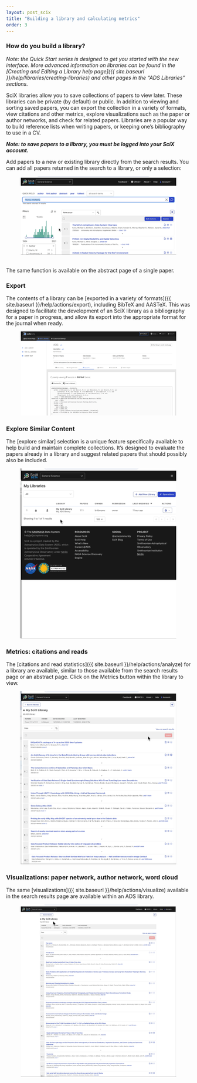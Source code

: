 ```yaml
---
layout: post_scix
title: "Building a library and calculating metrics"
order: 3
---
```


### How do you build a library?
*Note: the Quick Start series is designed to get you started with the new interface. More advanced information on libraries can be found in the [Creating and Editing a Library help page]({{ site.baseurl }}/help/libraries/creating-libraries) and other pages in the “ADS Libraries” sections.*

SciX libraries allow you to save collections of papers to view later. These libraries can be private (by default) or public. In addition to viewing and sorting saved papers, you can export the collection in a variety of formats, view citations and other metrics, explore visualizations such as the paper or author networks, and check for related papers.  Libraries are a popular way to build reference lists when writing papers, or keeping one’s bibliography to use in a CV.

***Note: to save papers to a library, you must be logged into your SciX account.***

Add papers to a new or existing library directly from the search results. You can add all papers returned in the search to a library, or only a selection:

<figure>
   <img src="/scixhelp/img/library-add.gif"  class="img-responsive" alt="a short
   animated image showing adding a paper to a library">
</figure>

<br>
The same function is available on the abstract page of a single paper.

### Export
The contents of a library can be [exported in a variety of formats]({{ site.baseurl }}/help/actions/export), including BibTeX and AASTeX. This was designed to facilitate the development of an SciX library as a bibliography for a paper in progress, and allow its export into the appropriate format for the journal when ready.

<figure>
   <img src="/help/img/library-export.png"  class="img-responsive">
</figure>
 
### Explore Similar Content
The [explore similar] selection is a unique feature specifically available to help build and maintain complete collections. It’s designed to evaluate the papers already in a library and suggest related papers that should possibly also be included. 

<figure>
   <img src="/scixhelp/img/library-explore-similar.gif"  class="img-responsive">
</figure>

### Metrics: citations and reads
The [citations and read statistics]({{ site.baseurl }}/help/actions/analyze) for a library are available, similar to those available from the search results page or an abstract page. Click on the Metrics button within the library to view.

<figure>
   <img src="/scixhelp/img/library-metrics.gif" class="img-responsive" alt="a short
   animated image showing how to view citation and read metrics in a library">
</figure>

### Visualizations: paper network, author network, word cloud
The same [visualizations]({{ site.baseurl }}/help/actions/visualize) available in the search results page are available within an ADS library. 

<figure>
   <img src="/scixhelp/img/author_network.gif"  class="img-responsive" alt="a short
   animated image showing how to view data visualizations in a library">
</figure>

